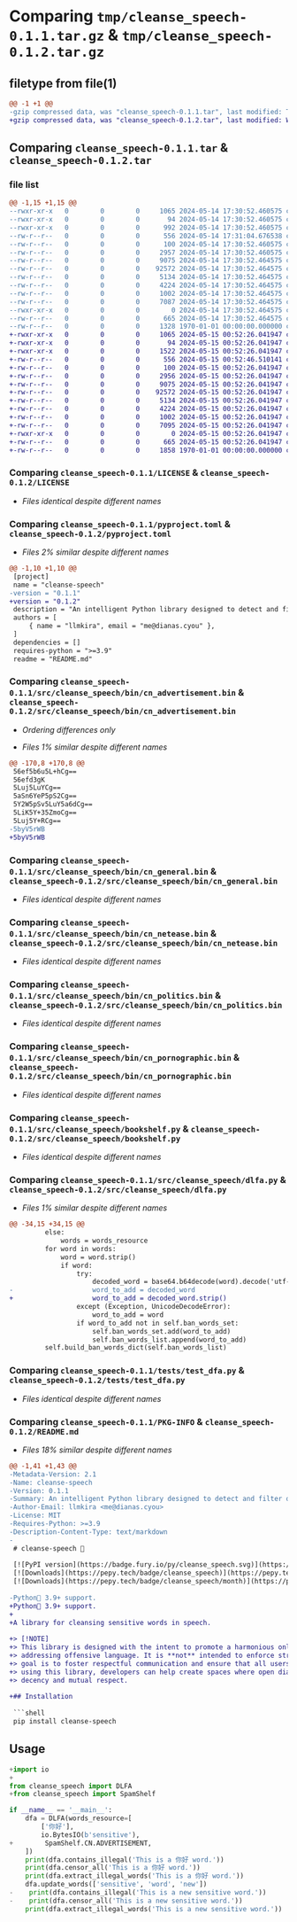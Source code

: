 # Comparing `tmp/cleanse_speech-0.1.1.tar.gz` & `tmp/cleanse_speech-0.1.2.tar.gz`

## filetype from file(1)

```diff
@@ -1 +1 @@
-gzip compressed data, was "cleanse_speech-0.1.1.tar", last modified: Tue May 14 17:31:04 2024, max compression
+gzip compressed data, was "cleanse_speech-0.1.2.tar", last modified: Wed May 15 00:52:46 2024, max compression
```

## Comparing `cleanse_speech-0.1.1.tar` & `cleanse_speech-0.1.2.tar`

### file list

```diff
@@ -1,15 +1,15 @@
--rwxr-xr-x   0        0        0     1065 2024-05-14 17:30:52.460575 cleanse_speech-0.1.1/LICENSE
--rwxr-xr-x   0        0        0       94 2024-05-14 17:30:52.460575 cleanse_speech-0.1.1/NOTICE.MD
--rwxr-xr-x   0        0        0      992 2024-05-14 17:30:52.460575 cleanse_speech-0.1.1/README.md
--rw-r--r--   0        0        0      556 2024-05-14 17:31:04.676538 cleanse_speech-0.1.1/pyproject.toml
--rw-r--r--   0        0        0      100 2024-05-14 17:30:52.460575 cleanse_speech-0.1.1/src/cleanse_speech/__init__.py
--rw-r--r--   0        0        0     2957 2024-05-14 17:30:52.460575 cleanse_speech-0.1.1/src/cleanse_speech/bin/cn_advertisement.bin
--rw-r--r--   0        0        0     9075 2024-05-14 17:30:52.464575 cleanse_speech-0.1.1/src/cleanse_speech/bin/cn_general.bin
--rw-r--r--   0        0        0    92572 2024-05-14 17:30:52.464575 cleanse_speech-0.1.1/src/cleanse_speech/bin/cn_netease.bin
--rw-r--r--   0        0        0     5134 2024-05-14 17:30:52.464575 cleanse_speech-0.1.1/src/cleanse_speech/bin/cn_politics.bin
--rw-r--r--   0        0        0     4224 2024-05-14 17:30:52.464575 cleanse_speech-0.1.1/src/cleanse_speech/bin/cn_pornographic.bin
--rw-r--r--   0        0        0     1002 2024-05-14 17:30:52.464575 cleanse_speech-0.1.1/src/cleanse_speech/bookshelf.py
--rw-r--r--   0        0        0     7087 2024-05-14 17:30:52.464575 cleanse_speech-0.1.1/src/cleanse_speech/dlfa.py
--rwxr-xr-x   0        0        0        0 2024-05-14 17:30:52.464575 cleanse_speech-0.1.1/tests/__init__.py
--rw-r--r--   0        0        0      665 2024-05-14 17:30:52.464575 cleanse_speech-0.1.1/tests/test_dfa.py
--rw-r--r--   0        0        0     1328 1970-01-01 00:00:00.000000 cleanse_speech-0.1.1/PKG-INFO
+-rwxr-xr-x   0        0        0     1065 2024-05-15 00:52:26.041947 cleanse_speech-0.1.2/LICENSE
+-rwxr-xr-x   0        0        0       94 2024-05-15 00:52:26.041947 cleanse_speech-0.1.2/NOTICE.MD
+-rwxr-xr-x   0        0        0     1522 2024-05-15 00:52:26.041947 cleanse_speech-0.1.2/README.md
+-rw-r--r--   0        0        0      556 2024-05-15 00:52:46.510141 cleanse_speech-0.1.2/pyproject.toml
+-rw-r--r--   0        0        0      100 2024-05-15 00:52:26.041947 cleanse_speech-0.1.2/src/cleanse_speech/__init__.py
+-rw-r--r--   0        0        0     2956 2024-05-15 00:52:26.041947 cleanse_speech-0.1.2/src/cleanse_speech/bin/cn_advertisement.bin
+-rw-r--r--   0        0        0     9075 2024-05-15 00:52:26.041947 cleanse_speech-0.1.2/src/cleanse_speech/bin/cn_general.bin
+-rw-r--r--   0        0        0    92572 2024-05-15 00:52:26.041947 cleanse_speech-0.1.2/src/cleanse_speech/bin/cn_netease.bin
+-rw-r--r--   0        0        0     5134 2024-05-15 00:52:26.041947 cleanse_speech-0.1.2/src/cleanse_speech/bin/cn_politics.bin
+-rw-r--r--   0        0        0     4224 2024-05-15 00:52:26.041947 cleanse_speech-0.1.2/src/cleanse_speech/bin/cn_pornographic.bin
+-rw-r--r--   0        0        0     1002 2024-05-15 00:52:26.041947 cleanse_speech-0.1.2/src/cleanse_speech/bookshelf.py
+-rw-r--r--   0        0        0     7095 2024-05-15 00:52:26.041947 cleanse_speech-0.1.2/src/cleanse_speech/dlfa.py
+-rwxr-xr-x   0        0        0        0 2024-05-15 00:52:26.041947 cleanse_speech-0.1.2/tests/__init__.py
+-rw-r--r--   0        0        0      665 2024-05-15 00:52:26.041947 cleanse_speech-0.1.2/tests/test_dfa.py
+-rw-r--r--   0        0        0     1858 1970-01-01 00:00:00.000000 cleanse_speech-0.1.2/PKG-INFO
```

### Comparing `cleanse_speech-0.1.1/LICENSE` & `cleanse_speech-0.1.2/LICENSE`

 * *Files identical despite different names*

### Comparing `cleanse_speech-0.1.1/pyproject.toml` & `cleanse_speech-0.1.2/pyproject.toml`

 * *Files 2% similar despite different names*

```diff
@@ -1,10 +1,10 @@
 [project]
 name = "cleanse-speech"
-version = "0.1.1"
+version = "0.1.2"
 description = "An intelligent Python library designed to detect and filter offensive language, ensuring respectful and constructive communication in any digital space."
 authors = [
     { name = "llmkira", email = "me@dianas.cyou" },
 ]
 dependencies = []
 requires-python = ">=3.9"
 readme = "README.md"
```

### Comparing `cleanse_speech-0.1.1/src/cleanse_speech/bin/cn_advertisement.bin` & `cleanse_speech-0.1.2/src/cleanse_speech/bin/cn_advertisement.bin`

 * *Ordering differences only*

 * *Files 1% similar despite different names*

```diff
@@ -170,8 +170,8 @@
 56ef5b6u5L+hCg==
 56efd3gK
 5Luj5LuYCg==
 5aSn6YeP5pS2Cg==
 5Y2W5pSv5LuY5a6dCg==
 5LiK5Y+35ZmoCg==
 5Luj5Y+RCg==
-5byV5rWB
+5byV5rWB
```

### Comparing `cleanse_speech-0.1.1/src/cleanse_speech/bin/cn_general.bin` & `cleanse_speech-0.1.2/src/cleanse_speech/bin/cn_general.bin`

 * *Files identical despite different names*

### Comparing `cleanse_speech-0.1.1/src/cleanse_speech/bin/cn_netease.bin` & `cleanse_speech-0.1.2/src/cleanse_speech/bin/cn_netease.bin`

 * *Files identical despite different names*

### Comparing `cleanse_speech-0.1.1/src/cleanse_speech/bin/cn_politics.bin` & `cleanse_speech-0.1.2/src/cleanse_speech/bin/cn_politics.bin`

 * *Files identical despite different names*

### Comparing `cleanse_speech-0.1.1/src/cleanse_speech/bin/cn_pornographic.bin` & `cleanse_speech-0.1.2/src/cleanse_speech/bin/cn_pornographic.bin`

 * *Files identical despite different names*

### Comparing `cleanse_speech-0.1.1/src/cleanse_speech/bookshelf.py` & `cleanse_speech-0.1.2/src/cleanse_speech/bookshelf.py`

 * *Files identical despite different names*

### Comparing `cleanse_speech-0.1.1/src/cleanse_speech/dlfa.py` & `cleanse_speech-0.1.2/src/cleanse_speech/dlfa.py`

 * *Files 1% similar despite different names*

```diff
@@ -34,15 +34,15 @@
         else:
             words = words_resource
         for word in words:
             word = word.strip()
             if word:
                 try:
                     decoded_word = base64.b64decode(word).decode('utf-8')
-                    word_to_add = decoded_word
+                    word_to_add = decoded_word.strip()
                 except (Exception, UnicodeDecodeError):
                     word_to_add = word
                 if word_to_add not in self.ban_words_set:
                     self.ban_words_set.add(word_to_add)
                     self.ban_words_list.append(word_to_add)
         self.build_ban_words_dict(self.ban_words_list)
```

### Comparing `cleanse_speech-0.1.1/tests/test_dfa.py` & `cleanse_speech-0.1.2/tests/test_dfa.py`

 * *Files identical despite different names*

### Comparing `cleanse_speech-0.1.1/PKG-INFO` & `cleanse_speech-0.1.2/README.md`

 * *Files 18% similar despite different names*

```diff
@@ -1,41 +1,43 @@
-Metadata-Version: 2.1
-Name: cleanse-speech
-Version: 0.1.1
-Summary: An intelligent Python library designed to detect and filter offensive language, ensuring respectful and constructive communication in any digital space.
-Author-Email: llmkira <me@dianas.cyou>
-License: MIT
-Requires-Python: >=3.9
-Description-Content-Type: text/markdown
-
 # cleanse-speech 🚀
 
 [![PyPI version](https://badge.fury.io/py/cleanse_speech.svg)](https://badge.fury.io/py/cleanse_speech)
 [![Downloads](https://pepy.tech/badge/cleanse_speech)](https://pepy.tech/project/cleanse_speech)
 [![Downloads](https://pepy.tech/badge/cleanse_speech/month)](https://pepy.tech/project/cleanse_speech)
 
-Python🐍 3.9+ support. 
+Python🐍 3.9+ support.
+
+A library for cleansing sensitive words in speech.
 
+> [!NOTE]
+> This library is designed with the intent to promote a harmonious online environment by identifying and
+> addressing offensive language. It is **not** intended to enforce strict censorship or infringe upon free speech. Our
+> goal is to foster respectful communication and ensure that all users feel safe and included in online communities. By
+> using this library, developers can help create spaces where open dialogue is encouraged while maintaining a level of
+> decency and mutual respect.
 
+## Installation
 
 ```shell
 pip install cleanse-speech
 ```
 
 ## Usage
 
 ```python
+import io
+
 from cleanse_speech import DLFA
+from cleanse_speech import SpamShelf
 
 if __name__ == '__main__':
     dfa = DLFA(words_resource=[
         ['你好'],
         io.BytesIO(b'sensitive'),
+        SpamShelf.CN.ADVERTISEMENT,
     ])
     print(dfa.contains_illegal('This is a 你好 word.'))
     print(dfa.censor_all('This is a 你好 word.'))
     print(dfa.extract_illegal_words('This is a 你好 word.'))
     dfa.update_words(['sensitive', 'word', 'new'])
-    print(dfa.contains_illegal('This is a new sensitive word.'))
-    print(dfa.censor_all('This is a new sensitive word.'))
     print(dfa.extract_illegal_words('This is a new sensitive word.'))
 ```
```

